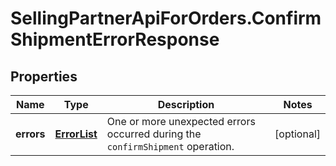 # SellingPartnerApiForOrders.ConfirmShipmentErrorResponse

## Properties
Name | Type | Description | Notes
------------ | ------------- | ------------- | -------------
**errors** | [**ErrorList**](ErrorList.md) | One or more unexpected errors occurred during the `confirmShipment` operation. | [optional] 


